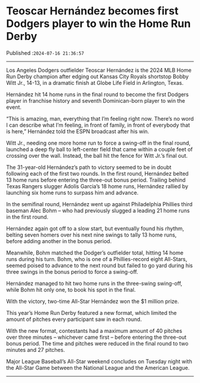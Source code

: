 # Teoscar Hernández becomes first Dodgers player to win the Home Run Derby

Published :`2024-07-16 21:36:57`

---

Los Angeles Dodgers outfielder Teoscar Hernández is the 2024 MLB Home Run Derby champion after edging out Kansas City Royals shortstop Bobby Witt Jr., 14-13, in a dramatic finish at Globe Life Field in Arlington, Texas.

Hernández hit 14 home runs in the final round to become the first Dodgers player in franchise history and seventh Dominican-born player to win the event.

“This is amazing, man, everything that I’m feeling right now. There’s no word I can describe what I’m feeling, in front of family, in front of everybody that is here,” Hernández told the ESPN broadcast after his win.

Witt Jr., needing one more home run to force a swing-off in the final round, launched a deep fly ball to left-center field that came within a couple feet of crossing over the wall. Instead, the ball hit the fence for Witt Jr.’s final out.

The 31-year-old Hernández’s path to victory seemed to be in doubt following each of the first two rounds. In the first round, Hernández belted 13 home runs before entering the three-out bonus period. Trailing behind Texas Rangers slugger Adolis Garcia’s 18 home runs, Hernández rallied by launching six home runs to surpass him and advance.

In the semifinal round, Hernández went up against Philadelphia Phillies third baseman Alec Bohm – who had previously slugged a leading 21 home runs in the first round.

Hernández again got off to a slow start, but eventually found his rhythm, belting seven homers over his next nine swings to tally 13 home runs, before adding another in the bonus period.

Meanwhile, Bohm matched the Dodger’s outfielder total, hitting 14 home runs during his turn. Bohm, who is one of a Phillies-record eight All-Stars, seemed poised to advance to the next round but failed to go yard during his three swings in the bonus period to force a swing-off.

Hernández managed to hit two home runs in the three-swing swing-off, while Bohm hit only one, to book his spot in the final.

With the victory, two-time All-Star Hernández won the $1 million prize.

This year’s Home Run Derby featured a new format, which limited the amount of pitches every participant saw in each round.

With the new format, contestants had a maximum amount of 40 pitches over three minutes – whichever came first – before entering the three-out bonus period. The time and pitches were reduced in the final round to two minutes and 27 pitches.

Major League Baseball’s All-Star weekend concludes on Tuesday night with the All-Star Game between the National League and the American League.

---

